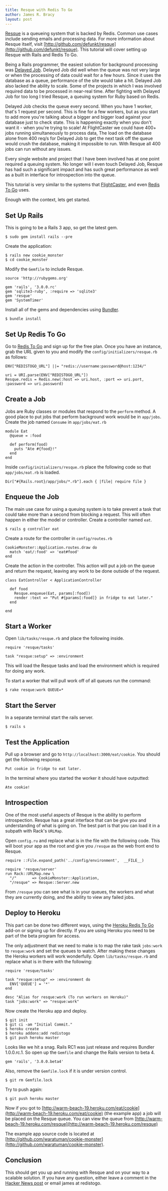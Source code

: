 ```yaml
---
title: Resque with Redis To Go
author: James R. Bracy
layout: post
---
```


[Resque](http://github.com/defunkt/resque) is a queueing system that is backed
by Redis. Common use cases include sending emails and processing data. For more
information about Resque itself, visit [http://github.com/defunkt/resque](http://github.com/defunkt/resque).
This tutorial will cover setting up Resque with Rails and Redis To Go.

Being a Rails programmer, the easiest solution for background processing was
[Delayed Job](http://github.com/tobi/delayed_job). Delayed Job did well when
the queue was not very large or when the processing of data could wait for a
few hours. Since it uses the database as a queue, performance of the site
would take a hit. Delayed Job also lacked the ability to scale. Some of the
projects in which I was involved required data to be processed in near-real
time. After fighting with Delayed Job for too long I tried Resque, a queuing
system for Ruby based on Redis.

Delayed Job checks the queue every second. When you have 1 worker, that's 1
request per second. This is fine for a few workers, but as you start to add
more you're talking about a bigger and bigger load against your database
just to check state. This is happening exactly when you don't want it - when
you're trying to scale!  At FlightCaster we could have 400+ jobs running
simultaneously to process data, The load on the database alone from 400 req/s
for Delayed Job to get the next task off the queue would crush the database,
making it impossible to run. With Resque all 400 jobs can run without any
issues.

Every single website and project that I have been involved has at one point
required a queuing system.  No longer will I even touch Delayed Job, Resque
has had such a significant impact and has such great performance as well as
a built in interface for introspection into the queue.

This tutorial is very similar to the systems that [FlightCaster](http://flightcaster.com/),
and even [Redis To Go](http://redistogo.com/) uses.

Enough with the context, lets get started.

## Set Up Rails

This is going to be a Rails 3 app, so get the latest gem.

    $ sudo gem install rails --pre
   
Create the application:

    $ rails new cookie_monster
    $ cd cookie_monster
    
Modify the `Gemfile` to include Resque.

    source 'http://rubygems.org'

    gem 'rails', '3.0.0.rc'
    gem 'sqlite3-ruby', :require => 'sqlite3'
    gem 'resque'
    gem 'SystemTimer'
    
Install all of the gems and dependencies using [Bundler](http://gembundler.com/).

    $ bundle install

## Set Up Redis To Go

Go to [Redis To Go](http://redistogo.com/) and sign up for the free plan. Once
you have an instance, grab the URL given to you and modify the
`config/initializers/resque.rb` as follows:

    ENV["REDISTOGO_URL"] ||= "redis://username:password@host:1234/"
    
    uri = URI.parse(ENV["REDISTOGO_URL"])
    Resque.redis = Redis.new(:host => uri.host, :port => uri.port, :password => uri.password)

## Create a Job

Jobs are Ruby classes or modules that respond to the `perform` method. A good
place to put jobs that perform background work would be in `app/jobs`. Create
the job named `Consume` in `app/jobs/eat.rb`

    module Eat
      @queue = :food
      
      def perform(food)
        puts "Ate #{food}!"
      end
    end

Inside `config/initializers/resque.rb` place the following code so that
`app/jobs/eat.rb` is loaded.

    Dir["#{Rails.root}/app/jobs/*.rb"].each { |file| require file }
    
## Enqueue the Job

The main use case for using a queuing system is to take prevent a task that
could take more than a second from blocking a request. This will often happen
in either the model or controller. Create a controller named `eat`.

    $ rails g controller eat
    
Create a route for the controller in `config/routes.rb`  

    CookieMonster::Application.routes.draw do
      match 'eat/:food' => 'eat#food'
    end

Create the action in the controller. This action will put a job on the queue
and return the request, leaving any work to be done outside of the request.

    class EatController < ApplicationController

      def food
        Resque.enqueue(Eat, params[:food])
        render :text => "Put #{params[:food]} in fridge to eat later."
      end

    end

## Start a Worker

Open `lib/tasks/resque.rb` and place the following inside.
    
    require 'resque/tasks'
    
    task "resque:setup" => :environment

This will load the Resque tasks and load the environment which is required for
doing any work.
    
To start a worker that will pull work off of all queues run the command:

    $ rake resque:work QUEUE=*

## Start the Server

In a separate terminal start the rails server.

    $ rails s
    
## Test the Application  

Pull up a browser and go to `http://localhost:3000/eat/cookie`. You should get
the following response.

    Put cookie in fridge to eat later.
    
In the terminal where you started the worker it should have outputted:

    Ate cookie!
  
## Introspection  

One of the most useful aspects of Resque is the ability to perform
introspection. Resque has a great interface that can be give you and
understanding of what is going on. The best part is that you can load it in a
subpath with Rack's `URLMap`.

Open `config.ru` and replace what is in the file with the following code. This
will boot your app as the root and give you `/resque` as the web front end to
Resque.

    require ::File.expand_path('../config/environment',  __FILE__)

    require 'resque/server'
    run Rack::URLMap.new \
      "/"       => CookieMonster::Application,
      "/resque" => Resque::Server.new

From `/resque` you can see what is in your queues, the workers and what they
are currently doing, and the ability to view any failed jobs.
  
## Deploy to Heroku

This part can be done two different ways, using the [Heroku Redis To Go](http://addons.heroku.com/redistogo)
add-on or signing up for  directly. If you are using Heroku you need to be
part of the beta program for access.

The only adjustment that we need to make is to map the rake task `jobs:work`
to `resque:work` and set the queues to watch. After making these changes the
Heroku workers will work wonderfully. Open `lib/tasks/resque.rb` and replace
what is in there with the following:

    require 'resque/tasks'

    task "resque:setup" => :environment do
      ENV['QUEUE'] = '*'
    end

    desc "Alias for resque:work (To run workers on Heroku)"
    task "jobs:work" => "resque:work"

Now create the Heroku app and deploy.
    
    $ git init
    $ git ci -am "Initial Commit."
    $ heroku create
    $ heroku addons:add redistogo
    $ git push heroku master

Looks like we hit a snag. Rails RC1 was just release and requires Bundler 1.0.0.rc.1.
So open up the `Gemfile` and change the Rails version to beta 4. 

    gem 'rails', '3.0.0.beta4'
    
Also, remove the `Gemfile.lock` if it is under version control.

    $ git rm Gemfile.lock
    
Try to push again:

    $ git push heroku master
    
Now if you got to [http://warm-beach-19.heroku.com/eat/cookie](http://warm-beach-19.heroku.com/eat/cookie) (the example app)
a job will be placed on the Resque queue. You can view the queue from
[http://warm-beach-19.heroku.com/resque](http://warm-beach-19.heroku.com/resque)

The example app source code is located at [http://github.com/waratuman/cookie-monster](http://github.com/waratuman/cookie-monster).

## Conclusion

This should get you up and running with Resque and on your way to a scalable
solution. If you have any question, either leave a comment in the [Hacker News
post](http://news.ycombinator.com/item?id=1554641) or email james at redistogo.